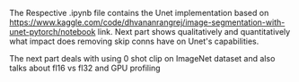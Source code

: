 The Respective .ipynb file contains the Unet implementation based on https://www.kaggle.com/code/dhvananrangrej/image-segmentation-with-unet-pytorch/notebook link. Next part shows qualitatively and quantitatively what impact does removing skip conns have on Unet's capabilities.

The next part deals with using 0 shot clip on ImageNet dataset and also talks about fl16 vs fl32 and GPU profiling

